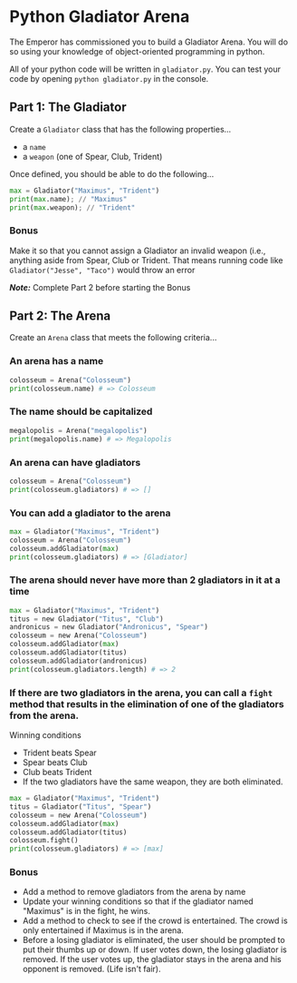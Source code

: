 # Python Gladiator Arena

The Emperor has commissioned you to build a Gladiator Arena. You will do so
using your knowledge of object-oriented programming in python.

All of your python code will be written in `gladiator.py`. You can test
your code by opening `python gladiator.py` in the console.

## Part 1: The Gladiator

Create a `Gladiator` class that has the following properties...

- a `name`
- a `weapon` (one of Spear, Club, Trident)

Once defined, you should be able to do the following...

```python
max = Gladiator("Maximus", "Trident")
print(max.name); // "Maximus"
print(max.weapon); // "Trident"
```

### Bonus

Make it so that you cannot assign a Gladiator an invalid weapon (i.e., anything
aside from Spear, Club or Trident. That means running code like
`Gladiator("Jesse", "Taco")` would throw an error

**_Note:_** Complete Part 2 before starting the Bonus

## Part 2: The Arena

Create an `Arena` class that meets the following criteria...

### An arena has a name

```python
colosseum = Arena("Colosseum")
print(colosseum.name) # => Colosseum
```

### The name should be capitalized

```python
megalopolis = Arena("megalopolis")
print(megalopolis.name) # => Megalopolis
```

### An arena can have gladiators

```python
colosseum = Arena("Colosseum")
print(colosseum.gladiators) # => []
```

### You can add a gladiator to the arena

```python
max = Gladiator("Maximus", "Trident")
colosseum = Arena("Colosseum")
colosseum.addGladiator(max)
print(colosseum.gladiators) # => [Gladiator]
```

### The arena should never have more than 2 gladiators in it at a time

```python
max = Gladiator("Maximus", "Trident")
titus = new Gladiator("Titus", "Club")
andronicus = new Gladiator("Andronicus", "Spear")
colosseum = new Arena("Colosseum")
colosseum.addGladiator(max)
colosseum.addGladiator(titus)
colosseum.addGladiator(andronicus)
print(colosseum.gladiators.length) # => 2
```

### If there are two gladiators in the arena, you can call a `fight` method that results in the elimination of one of the gladiators from the arena.

Winning conditions

- Trident beats Spear
- Spear beats Club
- Club beats Trident
- If the two gladiators have the same weapon, they are both eliminated.

```python
max = Gladiator("Maximus", "Trident")
titus = Gladiator("Titus", "Spear")
colosseum = new Arena("Colosseum")
colosseum.addGladiator(max)
colosseum.addGladiator(titus)
colosseum.fight()
print(colosseum.gladiators) # => [max]
```

### Bonus

- Add a method to remove gladiators from the arena by name
- Update your winning conditions so that if the gladiator named "Maximus" is in
  the fight, he wins.
- Add a method to check to see if the crowd is entertained. The crowd is only
  entertained if Maximus is in the arena.
- Before a losing gladiator is eliminated, the user should be prompted to put
  their thumbs up or down. If user votes down, the losing gladiator is removed.
  If the user votes up, the gladiator stays in the arena and his opponent is
  removed. (Life isn't fair). 
